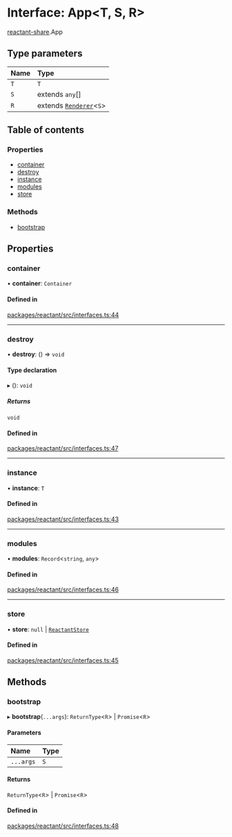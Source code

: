 # Interface: App<T, S, R\>

[reactant-share](../modules/reactant_share.md).App

## Type parameters

| Name | Type |
| :------ | :------ |
| `T` | `T` |
| `S` | extends `any`[] |
| `R` | extends [`Renderer`](../modules/reactant_share.md#renderer)<`S`\> |

## Table of contents

### Properties

- [container](reactant_share.App.md#container)
- [destroy](reactant_share.App.md#destroy)
- [instance](reactant_share.App.md#instance)
- [modules](reactant_share.App.md#modules)
- [store](reactant_share.App.md#store)

### Methods

- [bootstrap](reactant_share.App.md#bootstrap)

## Properties

### container

• **container**: `Container`

#### Defined in

[packages/reactant/src/interfaces.ts:44](https://github.com/unadlib/reactant/blob/f66dad8a/packages/reactant/src/interfaces.ts#L44)

___

### destroy

• **destroy**: () => `void`

#### Type declaration

▸ (): `void`

##### Returns

`void`

#### Defined in

[packages/reactant/src/interfaces.ts:47](https://github.com/unadlib/reactant/blob/f66dad8a/packages/reactant/src/interfaces.ts#L47)

___

### instance

• **instance**: `T`

#### Defined in

[packages/reactant/src/interfaces.ts:43](https://github.com/unadlib/reactant/blob/f66dad8a/packages/reactant/src/interfaces.ts#L43)

___

### modules

• **modules**: `Record`<`string`, `any`\>

#### Defined in

[packages/reactant/src/interfaces.ts:46](https://github.com/unadlib/reactant/blob/f66dad8a/packages/reactant/src/interfaces.ts#L46)

___

### store

• **store**: ``null`` \| [`ReactantStore`](../modules/reactant_share.md#reactantstore)

#### Defined in

[packages/reactant/src/interfaces.ts:45](https://github.com/unadlib/reactant/blob/f66dad8a/packages/reactant/src/interfaces.ts#L45)

## Methods

### bootstrap

▸ **bootstrap**(`...args`): `ReturnType`<`R`\> \| `Promise`<`R`\>

#### Parameters

| Name | Type |
| :------ | :------ |
| `...args` | `S` |

#### Returns

`ReturnType`<`R`\> \| `Promise`<`R`\>

#### Defined in

[packages/reactant/src/interfaces.ts:48](https://github.com/unadlib/reactant/blob/f66dad8a/packages/reactant/src/interfaces.ts#L48)

